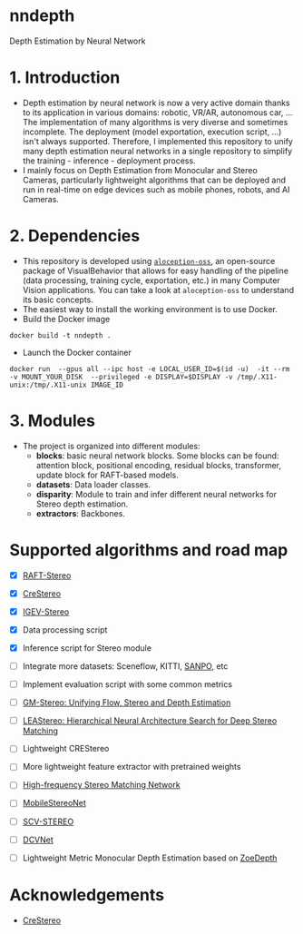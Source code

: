 # nndepth
Depth Estimation by Neural Network


# 1. Introduction
- Depth estimation by neural network is now a very active domain thanks to its application in various domains: robotic, VR/AR, autonomous car, ... The implementation of many algorithms is very diverse and sometimes incomplete. The deployment (model exportation, execution script, ...) isn't always supported. Therefore, I implemented this repository to unify many depth estimation neural networks in a single repository to simplify the training - inference - deployment process.
- I mainly focus on Depth Estimation from Monocular and Stereo Cameras, particularly lightweight algorithms that can be deployed and run in real-time on edge devices such as mobile phones, robots, and AI Cameras.

# 2. Dependencies
- This repository is developed using [`aloception-oss`](https://github.com/Visual-Behavior/aloception-oss), an open-source package of VisualBehavior that allows for easy handling of the pipeline (data processing, training cycle, exportation, etc.) in many Computer Vision applications. You can take a look at `aloception-oss` to understand its basic concepts.
- The easiest way to install the working environment is to use Docker.
- Build the Docker image
```
docker build -t nndepth .
```
- Launch the Docker container
```
docker run  --gpus all --ipc host -e LOCAL_USER_ID=$(id -u)  -it --rm  -v MOUNT_YOUR_DISK  --privileged -e DISPLAY=$DISPLAY -v /tmp/.X11-unix:/tmp/.X11-unix IMAGE_ID
```

# 3. Modules
- The project is organized into different modules:
    - **blocks**: basic neural network blocks. Some blocks can be found: attention block, positional encoding, residual blocks, transformer, update block for RAFT-based models.
    - **datasets**: Data loader classes.
    - **disparity**: Module to train and infer different neural networks for Stereo depth estimation.
    - **extractors**: Backbones.


# Supported algorithms and road map
- [x] [RAFT-Stereo](https://arxiv.org/pdf/2109.07547.pdf)
- [x] [CreStereo](https://arxiv.org/abs/2203.11483)
- [x] [IGEV-Stereo](https://arxiv.org/pdf/2303.06615.pdf)
- [x] Data processing script
- [x] Inference script for Stereo module
- [ ] Integrate more datasets: Sceneflow, KITTI, [SANPO](https://blog.research.google/2023/10/sanpo-scene-understanding-accessibility.html), etc
- [ ] Implement evaluation script with some common metrics
- [ ] [GM-Stereo: Unifying Flow, Stereo and Depth Estimation](https://arxiv.org/pdf/2211.05783.pdf)
- [ ] [LEAStereo: Hierarchical Neural Architecture Search for Deep Stereo Matching](https://proceedings.neurips.cc/paper/2020/file/fc146be0b230d7e0a92e66a6114b840d-Paper.pdf)
- [ ] Lightweight CREStereo
- [ ] More lightweight feature extractor with pretrained weights
- [ ] [High-frequency Stereo Matching Network](https://openaccess.thecvf.com/content/CVPR2023/papers/Zhao_High-Frequency_Stereo_Matching_Network_CVPR_2023_paper.pdf)
- [ ] [MobileStereoNet](https://arxiv.org/pdf/2108.09770.pdf)
- [ ] [SCV-STEREO](https://arxiv.org/pdf/2107.08187.pdf)
- [ ] [DCVNet](https://arxiv.org/pdf/2103.17271.pdf)
- [ ] Lightweight Metric Monocular Depth Estimation based on [ZoeDepth](https://arxiv.org/abs/2302.12288)


# Acknowledgements
- [CreStereo](https://github.com/megvii-research/CREStereo)
